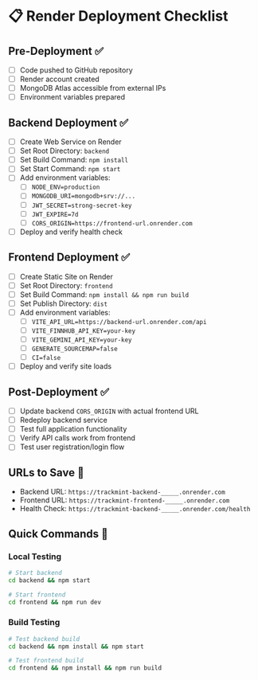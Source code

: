 # 📋 Render Deployment Checklist

## Pre-Deployment ✅

- [ ] Code pushed to GitHub repository
- [ ] Render account created
- [ ] MongoDB Atlas accessible from external IPs
- [ ] Environment variables prepared

## Backend Deployment ✅

- [ ] Create Web Service on Render
- [ ] Set Root Directory: `backend`
- [ ] Set Build Command: `npm install`
- [ ] Set Start Command: `npm start`
- [ ] Add environment variables:
  - [ ] `NODE_ENV=production`
  - [ ] `MONGODB_URI=mongodb+srv://...`
  - [ ] `JWT_SECRET=strong-secret-key`
  - [ ] `JWT_EXPIRE=7d`
  - [ ] `CORS_ORIGIN=https://frontend-url.onrender.com`
- [ ] Deploy and verify health check

## Frontend Deployment ✅

- [ ] Create Static Site on Render
- [ ] Set Root Directory: `frontend`
- [ ] Set Build Command: `npm install && npm run build`
- [ ] Set Publish Directory: `dist`
- [ ] Add environment variables:
  - [ ] `VITE_API_URL=https://backend-url.onrender.com/api`
  - [ ] `VITE_FINNHUB_API_KEY=your-key`
  - [ ] `VITE_GEMINI_API_KEY=your-key`
  - [ ] `GENERATE_SOURCEMAP=false`
  - [ ] `CI=false`
- [ ] Deploy and verify site loads

## Post-Deployment ✅

- [ ] Update backend `CORS_ORIGIN` with actual frontend URL
- [ ] Redeploy backend service
- [ ] Test full application functionality
- [ ] Verify API calls work from frontend
- [ ] Test user registration/login flow

## URLs to Save 📝

- Backend URL: `https://trackmint-backend-_____.onrender.com`
- Frontend URL: `https://trackmint-frontend-_____.onrender.com`
- Health Check: `https://trackmint-backend-_____.onrender.com/health`

## Quick Commands 🚀

### Local Testing
```bash
# Start backend
cd backend && npm start

# Start frontend
cd frontend && npm run dev
```

### Build Testing
```bash
# Test backend build
cd backend && npm install && npm start

# Test frontend build
cd frontend && npm install && npm run build
```